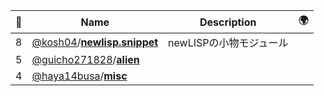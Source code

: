 |:star2: | Name | Description | 🌍|
|---|---|---|---|
|8|[@kosh04](https://github.com/kosh04)/[**newlisp.snippet**](https://github.com/kosh04/newlisp.snippet)|newLISPの小物モジュール||
|5|[@guicho271828](https://github.com/guicho271828)/[**alien**](https://github.com/guicho271828/alien)|||
|4|[@haya14busa](https://github.com/haya14busa)/[**misc**](https://github.com/haya14busa/misc)|||

